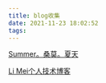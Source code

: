 ```yaml
---
title: blog收集
date: 2021-11-23 18:02:52
tags:
---
```

[Summer。桑莫。夏天](https://cythilya.github.io/)

[Li Mei个人技术博客](https://limeii.github.io/#blog)
